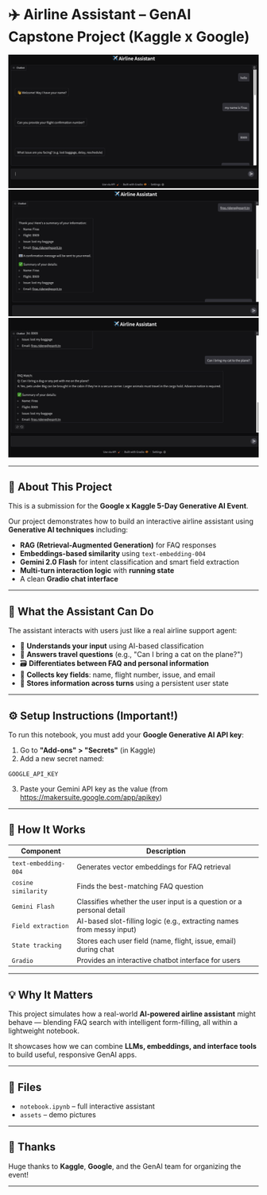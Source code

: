 # ✈️ Airline Assistant – GenAI Capstone Project (Kaggle x Google)

![Demo Screenshot 1](assets/demo.png)  
![Demo Screenshot 2](assets/demo1.png)  
![Demo Screenshot 3](assets/demo2.png)

---

## 📌 About This Project

This is a submission for the **Google x Kaggle 5-Day Generative AI Event**.

Our project demonstrates how to build an interactive airline assistant using **Generative AI techniques** including:
- **RAG (Retrieval-Augmented Generation)** for FAQ responses
- **Embeddings-based similarity** using `text-embedding-004`
- **Gemini 2.0 Flash** for intent classification and smart field extraction
- **Multi-turn interaction logic** with **running state**
- A clean **Gradio chat interface**

---

## 🤖 What the Assistant Can Do

The assistant interacts with users just like a real airline support agent:

- 🧠 **Understands your input** using AI-based classification
- 📘 **Answers travel questions** (e.g., "Can I bring a cat on the plane?")
- 🗃️ **Differentiates between FAQ and personal information**
- 📝 **Collects key fields**: name, flight number, issue, and email
- 🧠 **Stores information across turns** using a persistent user state

---

## ⚙️ Setup Instructions (Important!)

To run this notebook, you must add your **Google Generative AI API key**:

1. Go to **"Add-ons" > "Secrets"** (in Kaggle)
2. Add a new secret named:

```
GOOGLE_API_KEY
```

3. Paste your Gemini API key as the value (from https://makersuite.google.com/app/apikey)

---

## 🧠 How It Works

| Component | Description |
|----------|-------------|
| `text-embedding-004` | Generates vector embeddings for FAQ retrieval |
| `cosine similarity` | Finds the best-matching FAQ question |
| `Gemini Flash` | Classifies whether the user input is a question or a personal detail |
| `Field extraction` | AI-based slot-filling logic (e.g., extracting names from messy input) |
| `State tracking` | Stores each user field (name, flight, issue, email) during chat |
| `Gradio` | Provides an interactive chatbot interface for users |

---

## 💡 Why It Matters

This project simulates how a real-world **AI-powered airline assistant** might behave — blending FAQ search with intelligent form-filling, all within a lightweight notebook.

It showcases how we can combine **LLMs, embeddings, and interface tools** to build useful, responsive GenAI apps.

---

## 📁 Files

- `notebook.ipynb` – full interactive assistant
- `assets` – demo pictures


---

## 🙌 Thanks

Huge thanks to **Kaggle**, **Google**, and the GenAI team for organizing the event!

---
